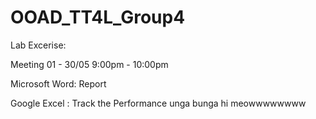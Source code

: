 # OOAD_TT4L_Group4
Lab Excerise:

Meeting 01 - 30/05
9:00pm - 10:00pm 

Microsoft Word:
Report 

Google Excel :
Track the Performance 
unga bunga
hi
meowwwwwwww
